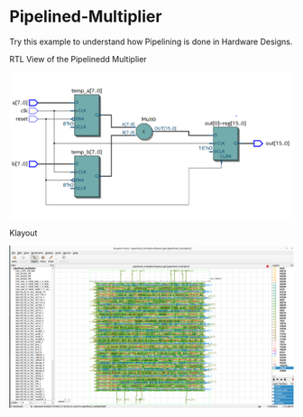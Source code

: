 # Pipelined-Multiplier
Try this example to understand how Pipelining is done in Hardware Designs.


RTL View of the Pipelinedd Multiplier

![RTL View](https://github.com/Satvik3799/Pipelined-Multiplier/blob/main/Images/RTL%20View.png)

Klayout

![Klayout](https://github.com/Satvik3799/Pipelined-Multiplier/blob/main/Images/Klayout.png)
